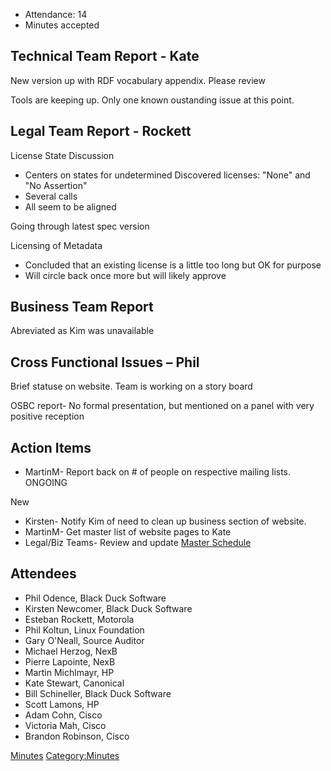   - Attendance: 14
  - Minutes accepted

## Technical Team Report - Kate

New version up with RDF vocabulary appendix. Please review

Tools are keeping up. Only one known oustanding issue at this point.

## Legal Team Report - Rockett

License State Discussion

  - Centers on states for undetermined Discovered licenses: "None" and
    "No Assertion"
  - Several calls
  - All seem to be aligned

Going through latest spec version

Licensing of Metadata

  - Concluded that an existing license is a little too long but OK for
    purpose
  - Will circle back once more but will likely approve

## Business Team Report

Abreviated as Kim was unavailable

## Cross Functional Issues – Phil

Brief statuse on website. Team is working on a story board

OSBC report- No formal presentation, but mentioned on a panel with very
positive reception

## Action Items

  - MartinM- Report back on \# of people on respective mailing lists.
    ONGOING

New

  - Kirsten- Notify Kim of need to clean up business section of website.
  - MartinM- Get master list of website pages to Kate
  - Legal/Biz Teams- Review and update [Master
    Schedule](General_Meeting/Master_Schedule "wikilink")

## Attendees

  - Phil Odence, Black Duck Software
  - Kirsten Newcomer, Black Duck Software
  - Esteban Rockett, Motorola
  - Phil Koltun, Linux Foundation
  - Gary O'Neall, Source Auditor
  - Michael Herzog, NexB
  - Pierre Lapointe, NexB
  - Martin Michlmayr, HP
  - Kate Stewart, Canonical
  - Bill Schineller, Black Duck Software
  - Scott Lamons, HP
  - Adam Cohn, Cisco
  - Victoria Mah, Cisco
  - Brandon Robinson, Cisco

[Minutes](Category:General "wikilink")
[Category:Minutes](Category:Minutes "wikilink")

